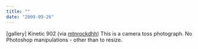 ```yaml
---
title: ""
date: "2009-09-26"
---
```


\[gallery\] Kinetic 902 (via [mtnrockdhh](http://flickr.com/photos/mtnrockdhh)) This is a camera toss photograph. No Photoshop manipulations - other than to resize.
